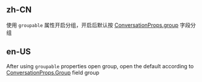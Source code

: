 ## zh-CN

使用 `groupable` 属性开启分组，开启后默认按 [ConversationProps.group](/components/conversations-cn#conversation) 字段分组

## en-US

After using ` groupable ` properties open group, open the default according to [ConversationProps.Group](/components/conversations#conversation) field group
